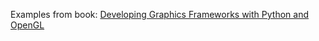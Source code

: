 Examples from book: [Developing Graphics Frameworks with Python and OpenGL](https://www.amazon.com/Developing-Graphics-Frameworks-Python-OpenGL-ebook/dp/B094JNXZ9M/ref=sr_1_1?crid=3M2K94PTH24LK&keywords=developing+graphics+frameworks+with+python+and+opengl&qid=1698921056&sprefix=developing+gra%2Caps%2C203&sr=8-1) 